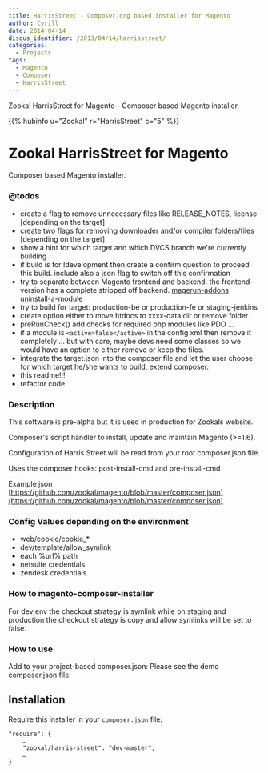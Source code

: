 ```yaml
---
title: HarrisStreet - Composer.org based installer for Magento
author: Cyrill
date: 2014-04-14
disqus_identifier: /2013/04/14/harrisstreet/
categories:
  - Projects
tags:
  - Magento
  - Composer
  - HarrisStreet
---
```


Zookal HarrisStreet for Magento - Composer based Magento installer.

<!--more-->

{{% hubinfo u="Zookal" r="HarrisStreet" c="5" %}}
 
Zookal HarrisStreet for Magento
===============================

Composer based Magento installer.

### @todos

- create a flag to remove unnecessary files like RELEASE_NOTES, license [depending on the target]
- create two flags for removing downloader and/or compiler folders/files [depending on the target]
- show a hint for which target and which DVCS branch we're currently building
- if build is for !development then create a confirm question to proceed this build. include also a json flag to switch off this confirmation
- try to separate between Magento frontend and backend. the frontend version has a complete stripped off backend. [magerun-addons uninstall-a-module](https://github.com/kalenjordan/magerun-addons#uninstall-a-module)
- try to build for target: production-be or production-fe or staging-jenkins
- create option either to move htdocs to xxxx-data dir or remove folder
- preRunCheck() add checks for required php modules like PDO ...
- if a module is `<active>false</active>` in the config xml then remove it completely ... but with care, maybe devs need some classes so we would have an
option to either remove or keep the files.
- integrate the target.json into the composer file and let the user choose for which target he/she wants to build, extend composer.
- this readme!!!
- refactor code

### Description

This software is pre-alpha but it is used in production for Zookals website.

Composer's script handler to install, update and maintain Magento (>=1.6).

Configuration of Harris Street will be read from your root composer.json file.

Uses the composer hooks:  post-install-cmd and pre-install-cmd

Example json [https://github.com/zookal/magento/blob/master/composer.json](https://github.com/zookal/magento/blob/master/composer.json)


### Config Values depending on the environment

- web/cookie/cookie_*
- dev/template/allow_symlink
- each %url% path
- netsuite credentials
- zendesk credentials

### How to magento-composer-installer

For dev env the checkout strategy is symlink while on staging and production the checkout strategy is copy and allow symlinks will be set to false.

### How to use

Add to your project-based composer.json: Please see the demo composer.json file.


Installation
------------

Require this installer in your `composer.json` file:

	"require": {
		…
        "zookal/harris-street": "dev-master",
        …
    }
